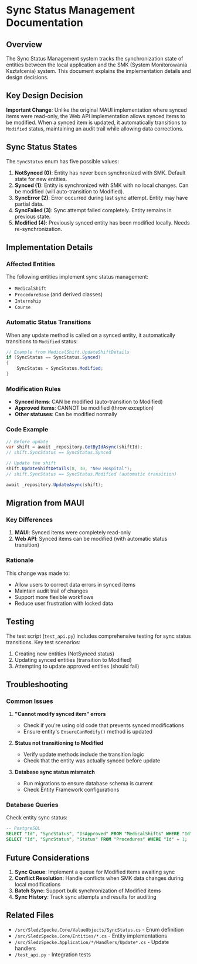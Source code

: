 # Sync Status Management Documentation

## Overview

The Sync Status Management system tracks the synchronization state of entities between the local application and the SMK (System Monitorowania Kształcenia) system. This document explains the implementation details and design decisions.

## Key Design Decision

**Important Change**: Unlike the original MAUI implementation where synced items were read-only, the Web API implementation allows synced items to be modified. When a synced item is updated, it automatically transitions to `Modified` status, maintaining an audit trail while allowing data corrections.

## Sync Status States

The `SyncStatus` enum has five possible values:

1. **NotSynced (0)**: Entity has never been synchronized with SMK. Default state for new entities.
2. **Synced (1)**: Entity is synchronized with SMK with no local changes. Can be modified (will auto-transition to Modified).
3. **SyncError (2)**: Error occurred during last sync attempt. Entity may have partial data.
4. **SyncFailed (3)**: Sync attempt failed completely. Entity remains in previous state.
5. **Modified (4)**: Previously synced entity has been modified locally. Needs re-synchronization.

## Implementation Details

### Affected Entities

The following entities implement sync status management:
- `MedicalShift`
- `ProcedureBase` (and derived classes)
- `Internship`
- `Course`

### Automatic Status Transitions

When any update method is called on a synced entity, it automatically transitions to `Modified` status:

```csharp
// Example from MedicalShift.UpdateShiftDetails
if (SyncStatus == SyncStatus.Synced)
{
    SyncStatus = SyncStatus.Modified;
}
```

### Modification Rules

- **Synced items**: CAN be modified (auto-transition to Modified)
- **Approved items**: CANNOT be modified (throw exception)
- **Other statuses**: Can be modified normally

### Code Example

```csharp
// Before update
var shift = await _repository.GetByIdAsync(shiftId);
// shift.SyncStatus == SyncStatus.Synced

// Update the shift
shift.UpdateShiftDetails(8, 30, "New Hospital");
// shift.SyncStatus == SyncStatus.Modified (automatic transition)

await _repository.UpdateAsync(shift);
```

## Migration from MAUI

### Key Differences

1. **MAUI**: Synced items were completely read-only
2. **Web API**: Synced items can be modified (with automatic status transition)

### Rationale

This change was made to:
- Allow users to correct data errors in synced items
- Maintain audit trail of changes
- Support more flexible workflows
- Reduce user frustration with locked data

## Testing

The test script (`test_api.py`) includes comprehensive testing for sync status transitions. Key test scenarios:

1. Creating new entities (NotSynced status)
2. Updating synced entities (transition to Modified)
3. Attempting to update approved entities (should fail)

## Troubleshooting

### Common Issues

1. **"Cannot modify synced item" errors**
   - Check if you're using old code that prevents synced modifications
   - Ensure entity's `EnsureCanModify()` method is updated

2. **Status not transitioning to Modified**
   - Verify update methods include the transition logic
   - Check that the entity was actually synced before update

3. **Database sync status mismatch**
   - Run migrations to ensure database schema is current
   - Check Entity Framework configurations

### Database Queries

Check entity sync status:
```sql
-- PostgreSQL
SELECT "Id", "SyncStatus", "IsApproved" FROM "MedicalShifts" WHERE "Id" = 1;
SELECT "Id", "SyncStatus", "Status" FROM "Procedures" WHERE "Id" = 1;
```

## Future Considerations

1. **Sync Queue**: Implement a queue for Modified items awaiting sync
2. **Conflict Resolution**: Handle conflicts when SMK data changes during local modifications
3. **Batch Sync**: Support bulk synchronization of Modified items
4. **Sync History**: Track sync attempts and results for auditing

## Related Files

- `/src/SledzSpecke.Core/ValueObjects/SyncStatus.cs` - Enum definition
- `/src/SledzSpecke.Core/Entities/*.cs` - Entity implementations
- `/src/SledzSpecke.Application/*/Handlers/Update*.cs` - Update handlers
- `/test_api.py` - Integration tests